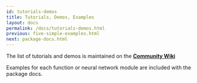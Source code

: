 ```yaml
---
id: tutorials-demos
title: Tutorials, Demos, Examples
layout: docs
permalink: /docs/tutorials-demos.html
previous: five-simple-examples.html
next: package-docs.html
---
```


The list of tutorials and demos is maintained on the **[Community Wiki](https://github.com/torch/torch7/wiki/Cheatsheet)**

Examples for each function or neural network module are included with the package docs.